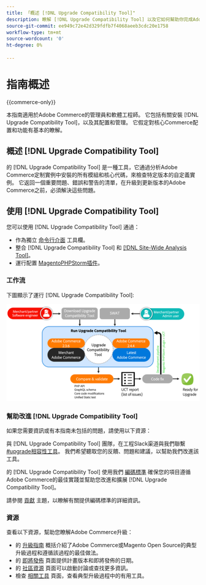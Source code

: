 ```yaml
---
title: 「概述 [!DNL Upgrade Compatibility Tool]"
description: 瞭解 [!DNL Upgrade Compatibility Tool] 以及它如何幫助你完成Adobe Commerce計畫。
source-git-commit: ee949c72e42d329fdfb7f4068aeeb3cdc20e1758
workflow-type: tm+mt
source-wordcount: '0'
ht-degree: 0%

---
```



# 指南概述

{{commerce-only}}

本指南適用於Adobe Commerce的管理員和軟體工程師。 它包括有關安裝 [!DNL Upgrade Compatibility Tool]，以及其配置和管理。 它假定對核心Commerce配置和功能有基本的瞭解。

## 概述 [!DNL Upgrade Compatibility Tool]

的 [!DNL Upgrade Compatibility Tool] 是一種工具，它通過分析Adobe Commerce定制實例中安裝的所有模組和核心代碼，來檢查特定版本的自定義實例。 它返回一個重要問題、錯誤和警告的清單，在升級到更新版本的Adobe Commerce之前，必須解決這些問題。

## 使用 [!DNL Upgrade Compatibility Tool]

您可以使用 [!DNL Upgrade Compatibility Tool] 通過：

- 作為獨立 [命令行介面](../upgrade-compatibility-tool/run.md) 工具欄。
- 整合 [!DNL Upgrade Compatibility Tool] 和 [[!DNL Site-Wide Analysis Tool]](../upgrade-compatibility-tool/integrate-analysis-tool.md)。
- 運行配置 [MagentoPHPStorm插件](../upgrade-compatibility-tool/run-configuration-phpstorm-plugin.md)。

### 工作流

下圖顯示了運行 [!DNL Upgrade Compatibility Tool]:

![[!DNL Upgrade Compatibility Tool] 圖](../../assets/upgrade-guide/uct-diagram-v5.png)

### 幫助改進 [!DNL Upgrade Compatibility Tool]

如果您需要資訊或有本指南未包括的問題，請使用以下資源：

與 [!DNL Upgrade Compatibility Tool] 團隊，在工程Slack渠道與我們聯繫 [#upgrade相容性工具](https://magentocommeng.slack.com/archives/C019Y143U9F)。 我們希望聽取您的反饋、問題和建議，以幫助我們改進該工具。

的 [!DNL Upgrade Compatibility Tool] 使用我們 [編碼標準](https://devdocs.magento.com/guides/v2.4/coding-standards/bk-coding-standards.html) 確保您的項目遵循Adobe Commerce的最佳實踐並幫助您改進和擴展 [!DNL Upgrade Compatibility Tool]。

請參閱 [貢獻](https://devdocs.magento.com/guides/v2.4/coding-standards/contributing.html) 主題，以瞭解有關提供編碼標準的詳細資訊。

### 資源

查看以下資源，幫助您瞭解Adobe Commerce升級：

- 的 [升級指南](https://experienceleague.adobe.com/docs/commerce-operations/upgrade-guide/overview.html) 概括介紹了Adobe Commerce或Magento Open Source的典型升級過程和遵循該過程的最佳做法。
- 的 [即將發佈](https://devdocs.magento.com/release/) 頁面提供計畫版本和即將發佈的日期。
- 的 [社區資源](https://developer.adobe.com/commerce/contributor/community/) 頁面可以啟動討論或查找更多資訊。
- 檢查 [相關工具](https://experienceleague.adobe.com/docs/commerce-operations/upgrade-guide/related-tools.html) 頁面，查看典型升級過程中的有用工具。
